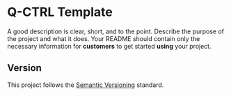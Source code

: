 # Q-CTRL Template

A good description is clear, short, and to the point. Describe the purpose of the project and what it does. Your README should contain only the necessary information for **customers** to get started **using** your project.

## Version

This project follows the [Semantic Versioning](https://semver.org/) standard.
